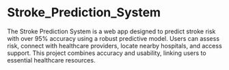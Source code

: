 # Stroke_Prediction_System
 The Stroke Prediction System is a web app designed to predict stroke risk with over 95% accuracy using a robust predictive model. Users can assess risk, connect with healthcare providers, locate nearby hospitals, and access support. This project combines accuracy and usability, linking users to essential healthcare resources.
